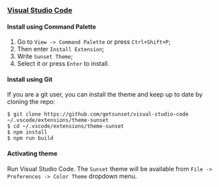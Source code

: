 ### [Visual Studio Code](https://code.visualstudio.com/)

#### Install using Command Palette

1.  Go to `View -> Command Palette` or press `Ctrl+Shift+P`;
2.  Then enter `Install Extension`;
3.  Write `Sunset Theme`;
4.  Select it or press `Enter` to install.

#### Install using Git

If you are a git user, you can install the theme and keep up to date by cloning the repo:

    $ git clone https://github.com/getsunset/visual-studio-code ~/.vscode/extensions/theme-sunset
    $ cd ~/.vscode/extensions/theme-sunset
    $ npm install
    $ npm run build

#### Activating theme

Run Visual Studio Code. The `Sunset` theme will be available from `File -> Preferences -> Color Theme` dropdown menu.